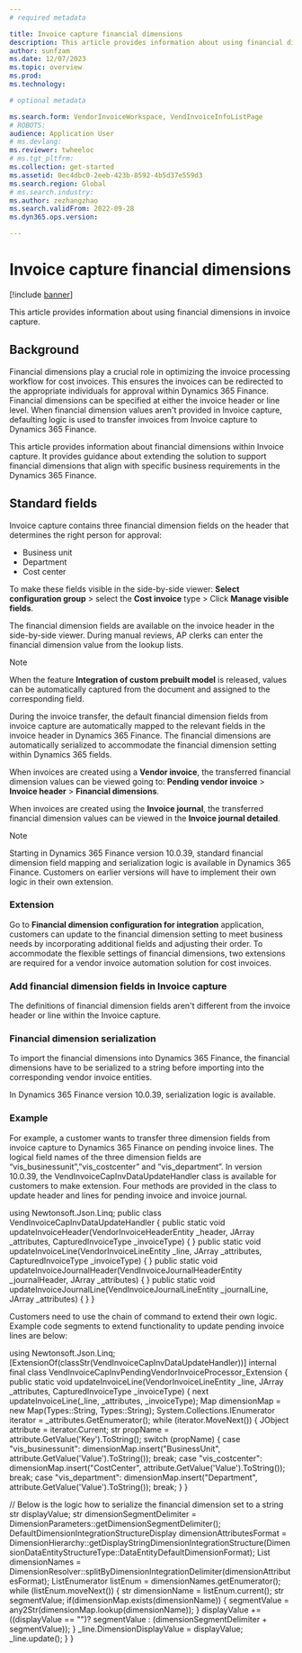 ```yaml
---
# required metadata

title: Invoice capture financial dimensions
description: This article provides information about using financial dimensions in invoice capture.
author: sunfzam
ms.date: 12/07/2023
ms.topic: overview
ms.prod: 
ms.technology: 

# optional metadata

ms.search.form: VendorInvoiceWorkspace, VendInvoiceInfoListPage
# ROBOTS: 
audience: Application User
# ms.devlang: 
ms.reviewer: twheeloc
# ms.tgt_pltfrm: 
ms.collection: get-started
ms.assetid: 0ec4dbc0-2eeb-423b-8592-4b5d37e559d3
ms.search.region: Global
# ms.search.industry: 
ms.author: zezhangzhao
ms.search.validFrom: 2022-09-28
ms.dyn365.ops.version: 

---
```


# Invoice capture financial dimensions

[!include [banner](../includes/banner.md)]

This article provides information about using financial dimensions in invoice capture.

## Background 

Financial dimensions play a crucial role in optimizing the invoice processing workflow for cost invoices. This ensures the invoices can be redirected to the appropriate individuals for approval within Dynamics
365 Finance. Financial dimensions can be specified at either the invoice header or line level. When financial dimension values aren't provided in Invoice capture, defaulting logic is used to transfer invoices from Invoice capture to Dynamics 365 Finance. 
 

This article provides information about financial dimensions within Invoice capture. It provides guidance about extending the solution to support financial dimensions that align with specific business requirements in the Dynamics 365 Finance. 

## Standard fields

Invoice capture contains three financial dimension fields on the header that determines the right person for approval: 
 - Business unit
 - Department
 - Cost center 

To make these fields visible in the side-by-side viewer: **Select configuration group** > select the **Cost invoice** type > Click **Manage visible fields**.

The financial dimension fields are available on the invoice header in the side-by-side viewer. During manual reviews, AP clerks can enter the financial dimension value from the lookup lists.  

>[!Note]
> When the feature **Integration of custom prebuilt model** is released, values can be automatically captured from the document and assigned to the corresponding field.  


During the invoice transfer, the default financial dimension fields from invoice capture are automatically mapped to the relevant fields in the invoice header in Dynamics 365 Finance. The financial dimensions
are automatically serialized to accommodate the financial dimension setting within Dynamics 365 fields.  

When invoices are created using a **Vendor invoice**, the transferred financial dimension values can be viewed going to: **Pending vendor invoice** > **Invoice header** > **Financial dimensions**.  

When invoices are created using the **Invoice journal**, the transferred financial dimension values can be viewed in the **Invoice journal detailed**. 

>[!Note]
>Starting in Dynamics 365 Finance version 10.0.39, standard financial dimension field mapping and serialization logic is available in Dynamics 365 Finance. Customers on earlier versions will have to implement their own logic in their own extension.  

### Extension  

Go to **Financial dimension configuration for integration** application, customers can update to the financial dimension setting to meet business needs by incorporating additional fields and adjusting their
order. To accommodate the flexible settings of financial dimensions, two extensions are required for a vendor invoice automation solution for cost invoices. 

 
### Add financial dimension fields in Invoice capture

The definitions of financial dimension fields aren't different from the invoice header or line within the Invoice capture. 

### Financial dimension serialization 

To import the financial dimensions into Dynamics 365 Finance, the financial dimensions have to be serialized to a string before importing into the corresponding vendor invoice entities.  

In Dynamics 365 Finance version 10.0.39, serialization logic is available. 

### Example

For example, a customer wants to transfer three dimension fields from invoice capture to Dynamics 365 Finance on pending invoice lines. The logical field names of the three dimension fields are “vis_businessunit”,”vis_costcenter” and ”vis_department”. In version 10.0.39, the VendInvoiceCapInvDataUpdateHandler class is available for customers to make extension. Four methods are provided in the
class to update header and lines for pending invoice and invoice journal. 

using Newtonsoft.Json.Linq; 
public class VendInvoiceCapInvDataUpdateHandler 
{ 
    public static void updateInvoiceHeader(VendorInvoiceHeaderEntity _header, JArray _attributes, CapturedInvoiceType _invoiceType) 
    { 
    } 
    public static void updateInvoiceLine(VendorInvoiceLineEntity _line, JArray _attributes, CapturedInvoiceType _invoiceType) 
    { 
    } 
    public static void updateInvoiceJournalHeader(VendInvoiceJournalHeaderEntity _journalHeader, JArray _attributes) 
    { 
    } 
    public static void updateInvoiceJournalLine(VendInvoiceJournalLineEntity _journalLine, JArray _attributes) 
    { 
    } 
} 


Customers need to use the chain of command to extend their own logic. Example code segments to extend functionality to update pending invoice lines are below: 

using Newtonsoft.Json.Linq; 
[ExtensionOf(classStr(VendInvoiceCapInvDataUpdateHandler))] 
internal final class VendInvoiceCapInvPendingVendorInvoiceProcessor_Extension 
{ 
    public static void updateInvoiceLine(VendorInvoiceLineEntity _line, JArray _attributes, CapturedInvoiceType _invoiceType) 
    { 
        next updateInvoiceLine(_line, _attributes, _invoiceType); 
        Map dimensionMap = new Map(Types::String, Types::String); 
        System.Collections.IEnumerator iterator = _attributes.GetEnumerator(); 
        while (iterator.MoveNext()) 
        { 
            JObject attribute = iterator.Current; 
            str propName = attribute.GetValue('Key').ToString(); 
            switch (propName) 
            { 
                case "vis_businessunit": 
                    dimensionMap.insert("BusinessUnit", attribute.GetValue('Value').ToString()); 
                    break; 
                case "vis_costcenter": 
                    dimensionMap.insert("CostCenter", attribute.GetValue('Value').ToString()); 
                    break; 
                case "vis_department": 
                   dimensionMap.insert("Department", attribute.GetValue('Value').ToString()); 
                    break; 
            } 
        } 

 // Below is the logic how to serialize the financial dimension set to a string 
        str displayValue; 
        str dimensionSegmentDelimiter = DimensionParameters::getDimensionSegmentDelimiter(); 
        DefaultDimensionIntegrationStructureDisplay dimensionAttributesFormat = DimensionHierarchy::getDisplayStringDimensionIntegrationStructure(DimensionDataEntityStructureType::DataEntityDefaultDimensionFormat); 
        List dimensionNames = DimensionResolver::splitByDimensionIntegrationDelimiter(dimensionAttributesFormat); 
        ListEnumerator listEnum = dimensionNames.getEnumerator(); 
        while (listEnum.moveNext()) 
        { 
            str dimensionName = listEnum.current(); 
            str segmentValue; 
            if(dimensionMap.exists(dimensionName)) 
            { 
                segmentValue = any2Str(dimensionMap.lookup(dimensionName)); 
            } 
            displayValue += ((displayValue == "")? segmentValue : (dimensionSegmentDelimiter + segmentValue)); 
        } 
        _line.DimensionDisplayValue = displayValue; 
        _line.update(); 
    } 
} 
